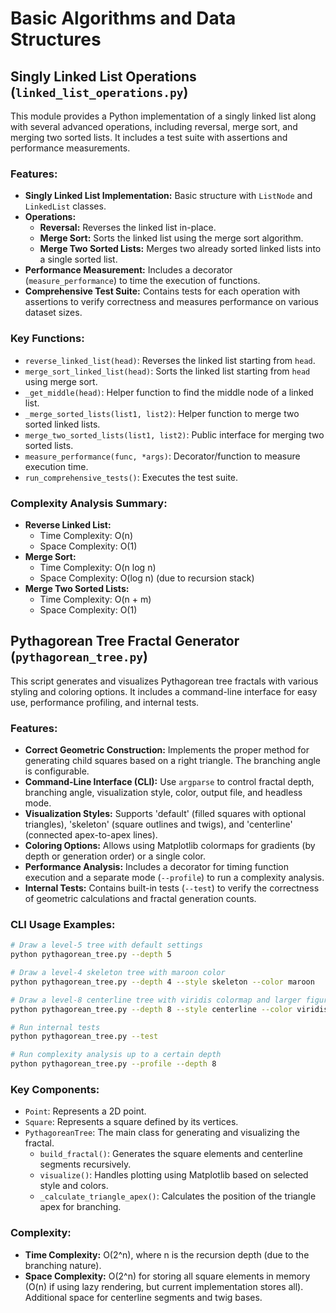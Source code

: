 # Basic Algorithms and Data Structures

## Singly Linked List Operations (`linked_list_operations.py`)

This module provides a Python implementation of a singly linked list along with several advanced operations, including reversal, merge sort, and merging two sorted lists. It includes a test suite with assertions and performance measurements.

### Features:

*   **Singly Linked List Implementation:** Basic structure with `ListNode` and `LinkedList` classes.
*   **Operations:**
    *   **Reversal:** Reverses the linked list in-place.
    *   **Merge Sort:** Sorts the linked list using the merge sort algorithm.
    *   **Merge Two Sorted Lists:** Merges two already sorted linked lists into a single sorted list.
*   **Performance Measurement:** Includes a decorator (`measure_performance`) to time the execution of functions.
*   **Comprehensive Test Suite:** Contains tests for each operation with assertions to verify correctness and measures performance on various dataset sizes.

### Key Functions:

*   `reverse_linked_list(head)`: Reverses the linked list starting from `head`.
*   `merge_sort_linked_list(head)`: Sorts the linked list starting from `head` using merge sort.
*   `_get_middle(head)`: Helper function to find the middle node of a linked list.
*   `_merge_sorted_lists(list1, list2)`: Helper function to merge two sorted linked lists.
*   `merge_two_sorted_lists(list1, list2)`: Public interface for merging two sorted lists.
*   `measure_performance(func, *args)`: Decorator/function to measure execution time.
*   `run_comprehensive_tests()`: Executes the test suite.

### Complexity Analysis Summary:

*   **Reverse Linked List:**
    *   Time Complexity: O(n)
    *   Space Complexity: O(1)
*   **Merge Sort:**
    *   Time Complexity: O(n log n)
    *   Space Complexity: O(log n) (due to recursion stack)
*   **Merge Two Sorted Lists:**
    *   Time Complexity: O(n + m)
    *   Space Complexity: O(1)

## Pythagorean Tree Fractal Generator (`pythagorean_tree.py`)

This script generates and visualizes Pythagorean tree fractals with various styling and coloring options. It includes a command-line interface for easy use, performance profiling, and internal tests.

### Features:

*   **Correct Geometric Construction:** Implements the proper method for generating child squares based on a right triangle. The branching angle is configurable.
*   **Command-Line Interface (CLI):** Use `argparse` to control fractal depth, branching angle, visualization style, color, output file, and headless mode.
*   **Visualization Styles:** Supports 'default' (filled squares with optional triangles), 'skeleton' (square outlines and twigs), and 'centerline' (connected apex-to-apex lines).
*   **Coloring Options:** Allows using Matplotlib colormaps for gradients (by depth or generation order) or a single color.
*   **Performance Analysis:** Includes a decorator for timing function execution and a separate mode (`--profile`) to run a complexity analysis.
*   **Internal Tests:** Contains built-in tests (`--test`) to verify the correctness of geometric calculations and fractal generation counts.

### CLI Usage Examples:

```bash
# Draw a level-5 tree with default settings
python pythagorean_tree.py --depth 5

# Draw a level-4 skeleton tree with maroon color
python pythagorean_tree.py --depth 4 --style skeleton --color maroon

# Draw a level-8 centerline tree with viridis colormap and larger figure size
python pythagorean_tree.py --depth 8 --style centerline --color viridis --figure-size 12.0

# Run internal tests
python pythagorean_tree.py --test

# Run complexity analysis up to a certain depth
python pythagorean_tree.py --profile --depth 8
```

### Key Components:

*   `Point`: Represents a 2D point.
*   `Square`: Represents a square defined by its vertices.
*   `PythagoreanTree`: The main class for generating and visualizing the fractal.
    *   `build_fractal()`: Generates the square elements and centerline segments recursively.
    *   `visualize()`: Handles plotting using Matplotlib based on selected style and colors.
    *   `_calculate_triangle_apex()`: Calculates the position of the triangle apex for branching.

### Complexity:

*   **Time Complexity:** O(2^n), where n is the recursion depth (due to the branching nature).
*   **Space Complexity:** O(2^n) for storing all square elements in memory (O(n) if using lazy rendering, but current implementation stores all). Additional space for centerline segments and twig bases.
